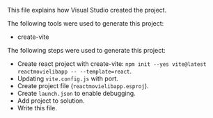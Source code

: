 This file explains how Visual Studio created the project.

The following tools were used to generate this project:
- create-vite

The following steps were used to generate this project:
- Create react project with create-vite: `npm init --yes vite@latest reactmovielibapp -- --template=react`.
- Updating `vite.config.js` with port.
- Create project file (`reactmovielibapp.esproj`).
- Create `launch.json` to enable debugging.
- Add project to solution.
- Write this file.
